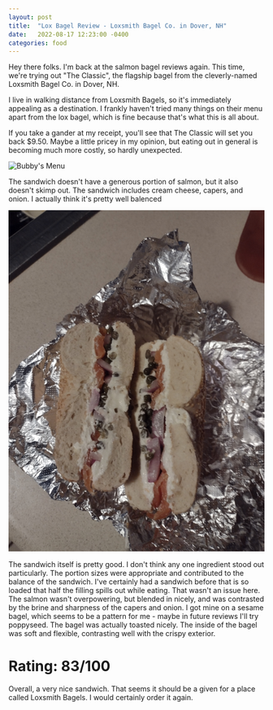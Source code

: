 ```yaml
---
layout: post
title:  "Lox Bagel Review - Loxsmith Bagel Co. in Dover, NH"
date:   2022-08-17 12:23:00 -0400
categories: food
---
```

Hey there folks. I'm back at the salmon bagel reviews again. This time, we're trying out "The Classic", the flagship bagel from the cleverly-named Loxsmith Bagel Co. in Dover, NH.

I live in walking distance from Loxsmith Bagels, so it's immediately appealing as a destination. I frankly haven't tried many things on their menu apart from the lox bagel, which is fine because that's what this is all about.

If you take a gander at my receipt, you'll see that The Classic will set you back $9.50. Maybe a little pricey in my opinion, but eating out in general is becoming much more costly, so hardly unexpected.


![Bubby's Menu](/images/loxsmith_bagel_receipt.jpg)


The sandwich doesn't have a generous portion of salmon, but it also doesn't skimp out. The sandwich includes cream cheese, capers, and onion. I actually think it's pretty well balenced

![Bagel View](/images/loxsmith_bagel_halves.jpg)

The sandwich itself is pretty good. I don't think any one ingredient stood out particularly. The portion sizes were appropriate and contributed to the balance of the sandwich. I've certainly had a sandwich before that is so loaded that half the filling spills out while eating. That wasn't an issue here. The salmon wasn't overpowering, but blended in nicely, and was contrasted by the brine and sharpness of the capers and onion. I got mine on a sesame bagel, which  seems to be a pattern for me - maybe in future reviews I'll try poppyseed. The bagel was actually toasted nicely. The inside of the bagel was soft and flexible, contrasting well with the crispy exterior.

# Rating: 83/100

Overall, a very nice sandwich. That seems it should be a given for a place called Loxsmith Bagels. I would certainly order it again.



